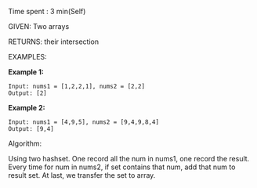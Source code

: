 Time spent :  3 min(Self)

GIVEN: Two arrays

RETURNS: their intersection

EXAMPLES: 

**Example 1:**

```
Input: nums1 = [1,2,2,1], nums2 = [2,2]
Output: [2]
```

**Example 2:**

```
Input: nums1 = [4,9,5], nums2 = [9,4,9,8,4]
Output: [9,4]
```

Algorithm:

Using two hashset. One record all the num in nums1, one record the result. Every time for num in nums2, if set contains that num, add that num to result set. At last, we transfer the set to array.